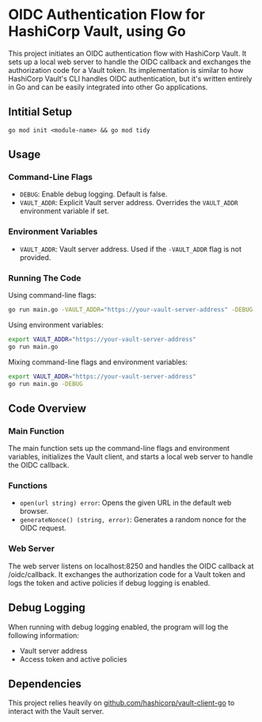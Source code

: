 # OIDC Authentication Flow for HashiCorp Vault, using Go
This project initiates an OIDC authentication flow with HashiCorp Vault. It sets up a local web server to handle the OIDC callback and exchanges the authorization code for a Vault token. Its implementation is similar to how HashiCorp Vault's CLI handles OIDC authentication, but it's written entirely in Go and can be easily integrated into other Go applications.

## Intitial Setup
```go mod init <module-name> && go mod tidy```

## Usage
### Command-Line Flags
- `DEBUG`: Enable debug logging. Default is false.
- `VAULT_ADDR`: Explicit Vault server address. Overrides the `VAULT_ADDR` environment variable if set.

### Environment Variables
- `VAULT_ADDR`: Vault server address. Used if the `-VAULT_ADDR` flag is not provided.

### Running The Code
Using command-line flags:
```bash
go run main.go -VAULT_ADDR="https://your-vault-server-address" -DEBUG
```
Using environment variables:
```bash
export VAULT_ADDR="https://your-vault-server-address"
go run main.go
```
Mixing command-line flags and environment variables:
```bash
export VAULT_ADDR="https://your-vault-server-address"
go run main.go -DEBUG
```

## Code Overview
### Main Function
The main function sets up the command-line flags and environment variables, initializes the Vault client, and starts a local web server to handle the OIDC callback.

### Functions
- ```open(url string) error```: Opens the given URL in the default web browser.  
- ```generateNonce() (string, error)```: Generates a random nonce for the OIDC request.

### Web Server
The web server listens on localhost:8250 and handles the OIDC callback at /oidc/callback. It exchanges the authorization code for a Vault token and logs the token and active policies if debug logging is enabled.

## Debug Logging
When running with debug logging enabled, the program will log the following information:
- Vault server address
- Access token and active policies

## Dependencies
This project relies heavily on [github.com/hashicorp/vault-client-go](https://github.com/hashicorp/vault-client-go) to interact with the Vault server.